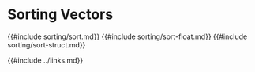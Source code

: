 # Sorting Vectors

{{#include sorting/sort.md}}
{{#include sorting/sort-float.md}}
{{#include sorting/sort-struct.md}}

{{#include ../links.md}}
